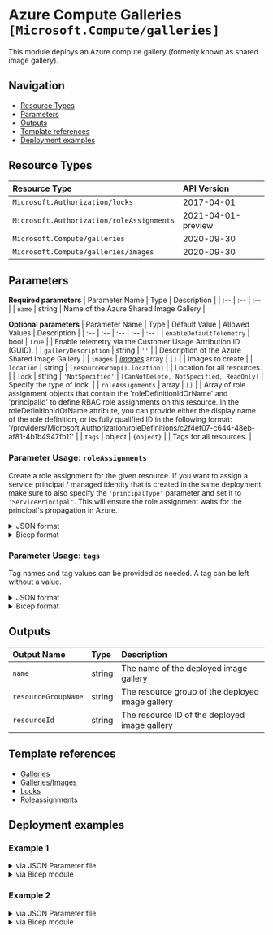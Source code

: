 # Azure Compute Galleries `[Microsoft.Compute/galleries]`

This module deploys an Azure compute gallery (formerly known as shared image gallery).

## Navigation

- [Resource Types](#Resource-Types)
- [Parameters](#Parameters)
- [Outputs](#Outputs)
- [Template references](#Template-references)
- [Deployment examples](#Deployment-examples)

## Resource Types

| Resource Type | API Version |
| :-- | :-- |
| `Microsoft.Authorization/locks` | 2017-04-01 |
| `Microsoft.Authorization/roleAssignments` | 2021-04-01-preview |
| `Microsoft.Compute/galleries` | 2020-09-30 |
| `Microsoft.Compute/galleries/images` | 2020-09-30 |

## Parameters

**Required parameters**
| Parameter Name | Type | Description |
| :-- | :-- | :-- |
| `name` | string | Name of the Azure Shared Image Gallery |

**Optional parameters**
| Parameter Name | Type | Default Value | Allowed Values | Description |
| :-- | :-- | :-- | :-- | :-- |
| `enableDefaultTelemetry` | bool | `True` |  | Enable telemetry via the Customer Usage Attribution ID (GUID). |
| `galleryDescription` | string | `''` |  | Description of the Azure Shared Image Gallery |
| `images` | _[images](images/readme.md)_ array | `[]` |  | Images to create |
| `location` | string | `[resourceGroup().location]` |  | Location for all resources. |
| `lock` | string | `'NotSpecified'` | `[CanNotDelete, NotSpecified, ReadOnly]` | Specify the type of lock. |
| `roleAssignments` | array | `[]` |  | Array of role assignment objects that contain the 'roleDefinitionIdOrName' and 'principalId' to define RBAC role assignments on this resource. In the roleDefinitionIdOrName attribute, you can provide either the display name of the role definition, or its fully qualified ID in the following format: '/providers/Microsoft.Authorization/roleDefinitions/c2f4ef07-c644-48eb-af81-4b1b4947fb11' |
| `tags` | object | `{object}` |  | Tags for all resources. |


### Parameter Usage: `roleAssignments`

Create a role assignment for the given resource. If you want to assign a service principal / managed identity that is created in the same deployment, make sure to also specify the `'principalType'` parameter and set it to `'ServicePrincipal'`. This will ensure the role assignment waits for the principal's propagation in Azure.

<details>

<summary>JSON format</summary>

```json
"roleAssignments": {
    "value": [
        {
            "roleDefinitionIdOrName": "Reader",
            "description": "Reader Role Assignment",
            "principalIds": [
                "12345678-1234-1234-1234-123456789012", // object 1
                "78945612-1234-1234-1234-123456789012" // object 2
            ]
        },
        {
            "roleDefinitionIdOrName": "/providers/Microsoft.Authorization/roleDefinitions/c2f4ef07-c644-48eb-af81-4b1b4947fb11",
            "principalIds": [
                "12345678-1234-1234-1234-123456789012" // object 1
            ],
            "principalType": "ServicePrincipal"
        }
    ]
}
```

</details>

<details>

<summary>Bicep format</summary>

```bicep
roleAssignments: [
    {
        roleDefinitionIdOrName: 'Reader'
        description: 'Reader Role Assignment'
        principalIds: [
            '12345678-1234-1234-1234-123456789012' // object 1
            '78945612-1234-1234-1234-123456789012' // object 2
        ]
    }
    {
        roleDefinitionIdOrName: '/providers/Microsoft.Authorization/roleDefinitions/c2f4ef07-c644-48eb-af81-4b1b4947fb11'
        principalIds: [
            '12345678-1234-1234-1234-123456789012' // object 1
        ]
        principalType: 'ServicePrincipal'
    }
]
```

</details>
<p>

### Parameter Usage: `tags`

Tag names and tag values can be provided as needed. A tag can be left without a value.

<details>

<summary>JSON format</summary>

```json
"tags": {
    "value": {
        "Environment": "Non-Prod",
        "Contact": "test.user@testcompany.com",
        "PurchaseOrder": "1234",
        "CostCenter": "7890",
        "ServiceName": "DeploymentValidation",
        "Role": "DeploymentValidation"
    }
}
```

</details>

<details>

<summary>Bicep format</summary>

```bicep
tags: {
    Environment: 'Non-Prod'
    Contact: 'test.user@testcompany.com'
    PurchaseOrder: '1234'
    CostCenter: '7890'
    ServiceName: 'DeploymentValidation'
    Role: 'DeploymentValidation'
}
```

</details>
<p>

## Outputs

| Output Name | Type | Description |
| :-- | :-- | :-- |
| `name` | string | The name of the deployed image gallery |
| `resourceGroupName` | string | The resource group of the deployed image gallery |
| `resourceId` | string | The resource ID of the deployed image gallery |

## Template references

- [Galleries](https://docs.microsoft.com/en-us/azure/templates/Microsoft.Compute/2020-09-30/galleries)
- [Galleries/Images](https://docs.microsoft.com/en-us/azure/templates/Microsoft.Compute/2020-09-30/galleries/images)
- [Locks](https://docs.microsoft.com/en-us/azure/templates/Microsoft.Authorization/2017-04-01/locks)
- [Roleassignments](https://docs.microsoft.com/en-us/azure/templates/Microsoft.Authorization/roleAssignments)

## Deployment examples

<h3>Example 1</h3>

<details>

<summary>via JSON Parameter file</summary>

```json
{
    "$schema": "https://schema.management.azure.com/schemas/2019-04-01/deploymentParameters.json#",
    "contentVersion": "1.0.0.0",
    "parameters": {
        "name": {
            "value": "<<namePrefix>>azsigweuimages001"
        },
        "images": {
            "value": [
                {
                    "name": "<<namePrefix>>-az-imgd-x-003"
                },
                {
                    "name": "<<namePrefix>>-az-imgd-x-001",
                    "osType": "Windows",
                    "osState": "Generalized",
                    "publisher": "MicrosoftWindowsServer",
                    "offer": "WindowsServer",
                    "sku": "2022-datacenter-azure-edition",
                    "minRecommendedvCPUs": 2,
                    "maxRecommendedvCPUs": 8,
                    "minRecommendedMemory": 4,
                    "maxRecommendedMemory": 16,
                    "hyperVGeneration": "V1",
                    "roleAssignments": [
                        {
                            "roleDefinitionIdOrName": "Reader",
                            "principalIds": [
                                "<<deploymentSpId>>"
                            ]
                        }
                    ]
                },
                {
                    "name": "<<namePrefix>>-az-imgd-x-002",
                    "osType": "Linux",
                    "osState": "Generalized",
                    "publisher": "canonical",
                    "offer": "0001-com-ubuntu-server-focal",
                    "sku": "20_04-lts-gen2",
                    "minRecommendedvCPUs": 1,
                    "maxRecommendedvCPUs": 4,
                    "minRecommendedMemory": 4,
                    "maxRecommendedMemory": 32,
                    "hyperVGeneration": "V2"
                }
            ]
        }
    }
}

```

</details>

<details>

<summary>via Bicep module</summary>

```bicep
module galleries './Microsoft.Compute/galleries/deploy.bicep' = {
  name: '${uniqueString(deployment().name)}-galleries'
  params: {
      name: '<<namePrefix>>azsigweuimages001'
      images: [
        {
          name: '<<namePrefix>>-az-imgd-x-003'
        }
        {
          hyperVGeneration: 'V1'
          name: '<<namePrefix>>-az-imgd-x-001'
          offer: 'WindowsServer'
          osState: 'Generalized'
          osType: 'Windows'
          maxRecommendedvCPUs: 8
          roleAssignments: [
            {
              principalIds: [
                '<<deploymentSpId>>'
              ]
              roleDefinitionIdOrName: 'Reader'
            }
          ]
          minRecommendedvCPUs: 2
          maxRecommendedMemory: 16
          publisher: 'MicrosoftWindowsServer'
          sku: '2022-datacenter-azure-edition'
          minRecommendedMemory: 4
        }
        {
          hyperVGeneration: 'V2'
          name: '<<namePrefix>>-az-imgd-x-002'
          offer: '0001-com-ubuntu-server-focal'
          osState: 'Generalized'
          osType: 'Linux'
          maxRecommendedvCPUs: 4
          minRecommendedvCPUs: 1
          maxRecommendedMemory: 32
          publisher: 'canonical'
          sku: '20_04-lts-gen2'
          minRecommendedMemory: 4
        }
      ]
  }
```

</details>

<h3>Example 2</h3>

<details>

<summary>via JSON Parameter file</summary>

```json
{
    "$schema": "https://schema.management.azure.com/schemas/2019-04-01/deploymentParameters.json#",
    "contentVersion": "1.0.0.0",
    "parameters": {
        "name": {
            "value": "<<namePrefix>>azsigweux001"
        },
        "roleAssignments": {
            "value": [
                {
                    "roleDefinitionIdOrName": "Reader",
                    "principalIds": [
                        "<<deploymentSpId>>"
                    ]
                }
            ]
        }
    }
}

```

</details>

<details>

<summary>via Bicep module</summary>

```bicep
module galleries './Microsoft.Compute/galleries/deploy.bicep' = {
  name: '${uniqueString(deployment().name)}-galleries'
  params: {
      roleAssignments: [
        {
          principalIds: [
            '<<deploymentSpId>>'
          ]
          roleDefinitionIdOrName: 'Reader'
        }
      ]
      name: '<<namePrefix>>azsigweux001'
  }
```

</details>

